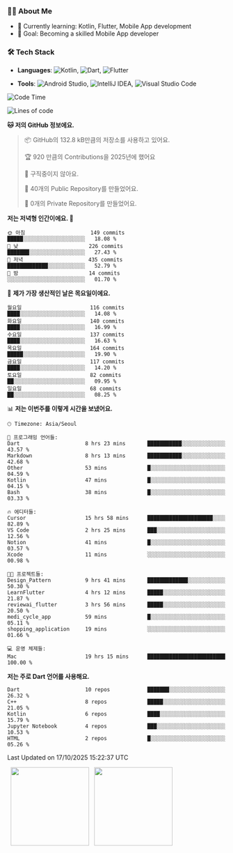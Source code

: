 ### 👨‍💻 About Me
- 🌱 Currently learning: Kotlin, Flutter, Mobile App development
- 🎯 Goal: Becoming a skilled Mobile App developer

### 🛠 Tech Stack
- **Languages**: ![Kotlin](https://img.shields.io/badge/Kotlin-0095D5?style=flat-square&logo=kotlin&logoColor=white), ![Dart](https://img.shields.io/badge/Dart-0175C2?style=flat-square&logo=dart&logoColor=white), ![Flutter](https://img.shields.io/badge/Flutter-02569B?style=flat-square&logo=flutter&logoColor=white)

- **Tools**:
![Android Studio](https://img.shields.io/badge/Android%20Studio-3DDC84?style=flat-square&logo=android-studio&logoColor=white), 
![IntelliJ IDEA](https://img.shields.io/badge/IntelliJ%20IDEA-000000?style=flat-square&logo=intellij-idea&logoColor=white), 
![Visual Studio Code](https://img.shields.io/badge/VS%20Code-007ACC?style=flat-square&logo=visual-studio-code&logoColor=white)

<!--START_SECTION:waka-->
![Code Time](http://img.shields.io/badge/Code%20Time-339%20hrs%209%20mins-blue)

![Lines of code](https://img.shields.io/badge/%EC%A0%80%EB%8A%94%20%EC%97%AC%ED%83%9C%EA%B9%8C%EC%A7%80%20-1.0%20million%20%EC%A4%84%EC%9D%98%20%EC%BD%94%EB%93%9C%EB%A5%BC%20%EC%9E%91%EC%84%B1%ED%96%88%EC%96%B4%EC%9A%94.-blue)

**🐱 저의 GitHub 정보에요.** 

> 📦 GitHub의 132.8 kB만큼의 저장소를 사용하고 있어요. 
 > 
> 🏆 920 만큼의 Contributions을 2025년에 했어요
 > 
> 🚫 구직중이지 않아요.
 > 
> 📜 40개의 Public Repository를 만들었어요. 
 > 
> 🔑 0개의 Private Repository를 만들었어요. 
 > 
**저는 저녁형 인간이에요. 🦉** 

```text
🌞 아침                     149 commits         █████░░░░░░░░░░░░░░░░░░░░   18.08 % 
🌆 낮　                     226 commits         ███████░░░░░░░░░░░░░░░░░░   27.43 % 
🌃 저녁                     435 commits         █████████████░░░░░░░░░░░░   52.79 % 
🌙 밤　                     14 commits          ░░░░░░░░░░░░░░░░░░░░░░░░░   01.70 % 
```
📅 **제가 가장 생산적인 날은 목요일이에요.** 

```text
월요일                      116 commits         ████░░░░░░░░░░░░░░░░░░░░░   14.08 % 
화요일                      140 commits         ████░░░░░░░░░░░░░░░░░░░░░   16.99 % 
수요일                      137 commits         ████░░░░░░░░░░░░░░░░░░░░░   16.63 % 
목요일                      164 commits         █████░░░░░░░░░░░░░░░░░░░░   19.90 % 
금요일                      117 commits         ████░░░░░░░░░░░░░░░░░░░░░   14.20 % 
토요일                      82 commits          ██░░░░░░░░░░░░░░░░░░░░░░░   09.95 % 
일요일                      68 commits          ██░░░░░░░░░░░░░░░░░░░░░░░   08.25 % 
```


📊 **저는 이번주를 이렇게 시간을 보냈어요.** 

```text
🕑︎ Timezone: Asia/Seoul

💬 프로그래밍 언어들: 
Dart                     8 hrs 23 mins       ███████████░░░░░░░░░░░░░░   43.57 % 
Markdown                 8 hrs 13 mins       ███████████░░░░░░░░░░░░░░   42.68 % 
Other                    53 mins             █░░░░░░░░░░░░░░░░░░░░░░░░   04.59 % 
Kotlin                   47 mins             █░░░░░░░░░░░░░░░░░░░░░░░░   04.15 % 
Bash                     38 mins             █░░░░░░░░░░░░░░░░░░░░░░░░   03.33 % 

🔥 에디터들: 
Cursor                   15 hrs 58 mins      █████████████████████░░░░   82.89 % 
VS Code                  2 hrs 25 mins       ███░░░░░░░░░░░░░░░░░░░░░░   12.56 % 
Notion                   41 mins             █░░░░░░░░░░░░░░░░░░░░░░░░   03.57 % 
Xcode                    11 mins             ░░░░░░░░░░░░░░░░░░░░░░░░░   00.98 % 

🐱‍💻 프로젝트들: 
Design_Pattern           9 hrs 41 mins       █████████████░░░░░░░░░░░░   50.30 % 
LearnFlutter             4 hrs 12 mins       █████░░░░░░░░░░░░░░░░░░░░   21.87 % 
reviewai_flutter         3 hrs 56 mins       █████░░░░░░░░░░░░░░░░░░░░   20.50 % 
medi_cycle_app           59 mins             █░░░░░░░░░░░░░░░░░░░░░░░░   05.11 % 
shopping_application     19 mins             ░░░░░░░░░░░░░░░░░░░░░░░░░   01.66 % 

💻 운영 체제들: 
Mac                      19 hrs 15 mins      █████████████████████████   100.00 % 
```

**저는 주로 Dart 언어를 사용해요.** 

```text
Dart                     10 repos            ███████░░░░░░░░░░░░░░░░░░   26.32 % 
C++                      8 repos             █████░░░░░░░░░░░░░░░░░░░░   21.05 % 
Kotlin                   6 repos             ████░░░░░░░░░░░░░░░░░░░░░   15.79 % 
Jupyter Notebook         4 repos             ███░░░░░░░░░░░░░░░░░░░░░░   10.53 % 
HTML                     2 repos             █░░░░░░░░░░░░░░░░░░░░░░░░   05.26 % 
```




 Last Updated on 17/10/2025 15:22:37 UTC
<!--END_SECTION:waka-->

<p>
  <img height="180em" src="https://github-readme-stats.vercel.app/api?username=JongHyun070105&show_icons=true&include_all_commits=true&bg_color=0d1117&title_color=ffffff&text_color=c9d1d9&icon_color=79ff97">
  <img height="180em" src="https://github-readme-stats.vercel.app/api/top-langs/?username=JongHyun070105&layout=compact&langs_count=4&bg_color=0d1117&title_color=ffffff&text_color=c9d1d9&hide=php,jupyter%20notebook&hide_repo=EcoStep,mimir,git-session">
</p>
